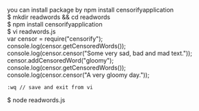 you can install package by npm install censorifyapplication  
$ mkdir readwords && cd readwords  
$ npm install censorifyapplication  
$ vi readwords.js  
    var censor = require("censorify");  
    console.log(censor.getCensoredWords());  
    console.log(censor.censor("Some very sad, bad and mad text."));  
    censor.addCensoredWord("gloomy");  
    console.log(censor.getCensoredWords());  
    console.log(censor.censor("A very gloomy day."));  
      
    :wq // save and exit from vi  
$ node readwords.js  
